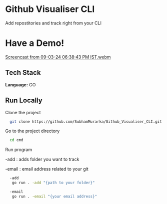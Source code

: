 # Github Visualiser CLI

Add repostitories and track right from your CLI

# Have a Demo!

[Screencast from 09-03-24 06:38:43 PM IST.webm](https://github.com/SubhamMurarka/Github_Visualiser_CLI/assets/108292932/341e5cf1-3184-4245-828f-26b26a480526)

## Tech Stack

**Language:** GO

## Run Locally

Clone the project

```bash
  git clone https://github.com/SubhamMurarka/Github_Visualiser_CLI.git
```

Go to the project directory

```bash
  cd cmd
```

Run program

-add : adds folder you want to track

-email : email address related to your git

```bash
  -add
   go run . -add "{path to your folder}"

  -email
   go run . -email "{your email address}"
```



